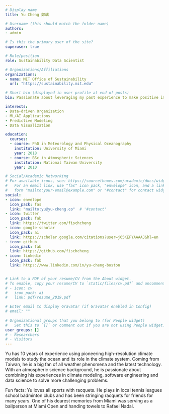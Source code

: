 ```yaml
---
# Display name
title: Yu Cheng 鄭嵎

# Username (this should match the folder name)
authors:
- admin

# Is this the primary user of the site?
superuser: true

# Role/position
role: Sustainability Data Scientist

# Organizations/Affiliations
organizations:
- name: MIT Office of Sustainability
  url: "https://sustainability.mit.edu"

# Short bio (displayed in user profile at end of posts)
bio: Passionate about leveraging my past experience to make positive impacts on the planet. Well, raising two wonderful children heartfully is a good start. 

interests:
- Data-driven Organization
- ML/AI Applications
- Predictive Modeling
- Data Visualization

education:
  courses:
  - course: PhD in Meteorology and Physical Oceanography
    institution: University of Miami
    year: 2018
  - course: BSc in Atmospheric Sciences
    institution: National Taiwan University
    year: 2010

# Social/Academic Networking
# For available icons, see: https://sourcethemes.com/academic/docs/widgets/#icons
#   For an email link, use "fas" icon pack, "envelope" icon, and a link in the
#   form "mailto:your-email@example.com" or "#contact" for contact widget.
social:
- icon: envelope
  icon_pack: fas
  link: "mailto:yu@yu-cheng.co"  # '#contact'
- icon: twitter
  icon_pack: fab
  link: https://twitter.com/fischcheng
- icon: google-scholar
  icon_pack: ai
  link: https://scholar.google.com/citations?user=j65KEFYAAAAJ&hl=en
- icon: github
  icon_pack: fab
  link: https://github.com/fischcheng
- icon: linkedin
  icon_pack: fab
  link: https://www.linkedin.com/in/yu-cheng-boston


# Link to a PDF of your resume/CV from the About widget.
# To enable, copy your resume/CV to `static/files/cv.pdf` and uncomment the lines below.  
# - icon: cv
#   icon_pack: ai
#   link: pdf/resume_2019.pdf

# Enter email to display Gravatar (if Gravatar enabled in Config)
# email: ""
  
# Organizational groups that you belong to (for People widget)
#   Set this to `[]` or comment out if you are not using People widget.  
user_groups: []
# - Researchers
# - Visitors
---
```


Yu has 10 years of experience using pioneering high-resolution climate models to study the ocean and its role in the climate system. Coming from Taiwan, he is a big fan of all weather phenomena and the latest technology. With an atmospheric science background, he is passionate about combining his experiences in climate modeling, software engineering and data science to solve more challenging problems.

Fun facts: Yu loves all sports with racquets. He plays in local tennis leagues school badminton clubs and has been stringing racquets for friends for many years. One of his dearest memories from Miami was serving as a ballperson at Miami Open and handing towels to Rafael Nadal.